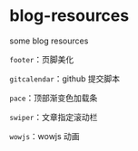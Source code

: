 # blog-resources
some blog resources


`footer`：页脚美化  

`gitcalendar`：github 提交脚本  

`pace`：顶部渐变色加载条  

`swiper`：文章指定滚动栏  

`wowjs`：wowjs 动画  
